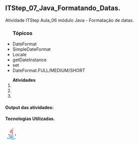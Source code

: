 <h2>ITStep_07_Java_Formatando_Datas.</h2>
<p>Atividade ITStep Aula_06 módulo Java - Formatação de datas.</p>

<ul><h3>Tópicos</h3>
<li>DateFormat</li>
<li>SimpleDateFormat</li>
<li>Locale</li>
<li>getDateInstance</li>
<li>set</li>
<li>DateFormat.FULL/MEDIUM/SHORT</li>
</ul>

<ol><b>Atividades</b>
<li></li>
<li></li>
<li></li>
</ol>

<h4>Output das atividades:</h4>

<h4>Tecnologias Utilizadas.</h4>
 
<p align="left">
<a href="https://www.java.com" target="_blank" rel="noreferrer"> <img src="https://raw.githubusercontent.com/devicons/devicon/master/icons/java/java-original.svg" alt="java" width="40" height="40"/> </a> </p> 
